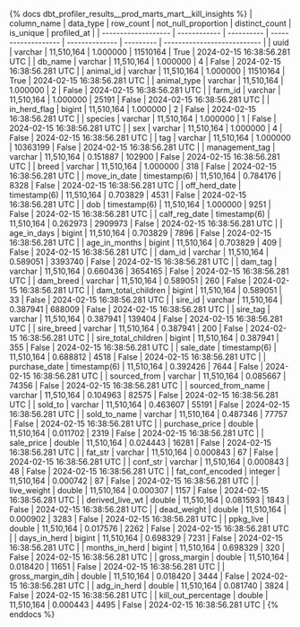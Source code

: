 {% docs dbt_profiler_results__prod_marts_mart__kill_insights  %}
| column_name         | data_type    |  row_count | not_null_proportion | distinct_count | is_unique | profiled_at                 |
| ------------------- | ------------ | ---------- | ------------------- | -------------- | --------- | --------------------------- |
| uuid                | varchar      | 11,510,164 |            1.000000 |       11510164 |      True | 2024-02-15 16:38:56.281 UTC |
| db_name             | varchar      | 11,510,164 |            1.000000 |              4 |     False | 2024-02-15 16:38:56.281 UTC |
| animal_id           | varchar      | 11,510,164 |            1.000000 |       11510164 |      True | 2024-02-15 16:38:56.281 UTC |
| animal_type         | varchar      | 11,510,164 |            1.000000 |              2 |     False | 2024-02-15 16:38:56.281 UTC |
| farm_id             | varchar      | 11,510,164 |            1.000000 |          25191 |     False | 2024-02-15 16:38:56.281 UTC |
| in_herd_flag        | bigint       | 11,510,164 |            1.000000 |              2 |     False | 2024-02-15 16:38:56.281 UTC |
| species             | varchar      | 11,510,164 |            1.000000 |              1 |     False | 2024-02-15 16:38:56.281 UTC |
| sex                 | varchar      | 11,510,164 |            1.000000 |              4 |     False | 2024-02-15 16:38:56.281 UTC |
| tag                 | varchar      | 11,510,164 |            1.000000 |       10363199 |     False | 2024-02-15 16:38:56.281 UTC |
| management_tag      | varchar      | 11,510,164 |            0.151887 |         102900 |     False | 2024-02-15 16:38:56.281 UTC |
| breed               | varchar      | 11,510,164 |            1.000000 |            318 |     False | 2024-02-15 16:38:56.281 UTC |
| move_in_date        | timestamp(6) | 11,510,164 |            0.784176 |           8328 |     False | 2024-02-15 16:38:56.281 UTC |
| off_herd_date       | timestamp(6) | 11,510,164 |            0.703829 |           4531 |     False | 2024-02-15 16:38:56.281 UTC |
| dob                 | timestamp(6) | 11,510,164 |            1.000000 |           9251 |     False | 2024-02-15 16:38:56.281 UTC |
| calf_reg_date       | timestamp(6) | 11,510,164 |            0.262973 |        2909973 |     False | 2024-02-15 16:38:56.281 UTC |
| age_in_days         | bigint       | 11,510,164 |            0.703829 |           7896 |     False | 2024-02-15 16:38:56.281 UTC |
| age_in_months       | bigint       | 11,510,164 |            0.703829 |            409 |     False | 2024-02-15 16:38:56.281 UTC |
| dam_id              | varchar      | 11,510,164 |            0.589051 |        3393740 |     False | 2024-02-15 16:38:56.281 UTC |
| dam_tag             | varchar      | 11,510,164 |            0.660436 |        3654165 |     False | 2024-02-15 16:38:56.281 UTC |
| dam_breed           | varchar      | 11,510,164 |            0.589051 |            260 |     False | 2024-02-15 16:38:56.281 UTC |
| dam_total_children  | bigint       | 11,510,164 |            0.589051 |             33 |     False | 2024-02-15 16:38:56.281 UTC |
| sire_id             | varchar      | 11,510,164 |            0.387941 |         688009 |     False | 2024-02-15 16:38:56.281 UTC |
| sire_tag            | varchar      | 11,510,164 |            0.387941 |         139404 |     False | 2024-02-15 16:38:56.281 UTC |
| sire_breed          | varchar      | 11,510,164 |            0.387941 |            200 |     False | 2024-02-15 16:38:56.281 UTC |
| sire_total_children | bigint       | 11,510,164 |            0.387941 |            355 |     False | 2024-02-15 16:38:56.281 UTC |
| sale_date           | timestamp(6) | 11,510,164 |            0.688812 |           4518 |     False | 2024-02-15 16:38:56.281 UTC |
| purchase_date       | timestamp(6) | 11,510,164 |            0.392426 |           7644 |     False | 2024-02-15 16:38:56.281 UTC |
| sourced_from        | varchar      | 11,510,164 |            0.085667 |          74356 |     False | 2024-02-15 16:38:56.281 UTC |
| sourced_from_name   | varchar      | 11,510,164 |            0.104963 |          82575 |     False | 2024-02-15 16:38:56.281 UTC |
| sold_to             | varchar      | 11,510,164 |            0.463607 |          55191 |     False | 2024-02-15 16:38:56.281 UTC |
| sold_to_name        | varchar      | 11,510,164 |            0.487346 |          77757 |     False | 2024-02-15 16:38:56.281 UTC |
| purchase_price      | double       | 11,510,164 |            0.011702 |           2319 |     False | 2024-02-15 16:38:56.281 UTC |
| sale_price          | double       | 11,510,164 |            0.024443 |          16281 |     False | 2024-02-15 16:38:56.281 UTC |
| fat_str             | varchar      | 11,510,164 |            0.000843 |             67 |     False | 2024-02-15 16:38:56.281 UTC |
| conf_str            | varchar      | 11,510,164 |            0.000843 |             48 |     False | 2024-02-15 16:38:56.281 UTC |
| fat_conf_encoded    | integer      | 11,510,164 |            0.000742 |             87 |     False | 2024-02-15 16:38:56.281 UTC |
| live_weight         | double       | 11,510,164 |            0.000307 |           1157 |     False | 2024-02-15 16:38:56.281 UTC |
| derived_live_wt     | double       | 11,510,164 |            0.081593 |           1843 |     False | 2024-02-15 16:38:56.281 UTC |
| dead_weight         | double       | 11,510,164 |            0.000902 |           3283 |     False | 2024-02-15 16:38:56.281 UTC |
| ppkg_live           | double       | 11,510,164 |            0.017576 |           2262 |     False | 2024-02-15 16:38:56.281 UTC |
| days_in_herd        | bigint       | 11,510,164 |            0.698329 |           7231 |     False | 2024-02-15 16:38:56.281 UTC |
| months_in_herd      | bigint       | 11,510,164 |            0.698329 |            320 |     False | 2024-02-15 16:38:56.281 UTC |
| gross_margin        | double       | 11,510,164 |            0.018420 |          11651 |     False | 2024-02-15 16:38:56.281 UTC |
| gross_margin_dih    | double       | 11,510,164 |            0.018420 |           3444 |     False | 2024-02-15 16:38:56.281 UTC |
| adg_in_herd         | double       | 11,510,164 |            0.081740 |           3824 |     False | 2024-02-15 16:38:56.281 UTC |
| kill_out_percentage | double       | 11,510,164 |            0.000443 |           4495 |     False | 2024-02-15 16:38:56.281 UTC |
{% enddocs %}
